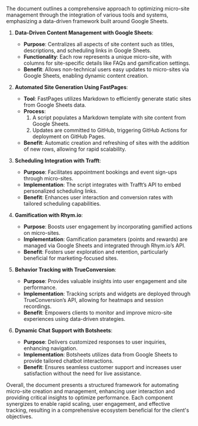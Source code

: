 The document outlines a comprehensive approach to optimizing micro-site management through the integration of various tools and systems, emphasizing a data-driven framework built around Google Sheets. 

1. **Data-Driven Content Management with Google Sheets**:  
   - **Purpose**: Centralizes all aspects of site content such as titles, descriptions, and scheduling links in Google Sheets.  
   - **Functionality**: Each row represents a unique micro-site, with columns for site-specific details like FAQs and gamification settings.  
   - **Benefit**: Allows non-technical users easy updates to micro-sites via Google Sheets, enabling dynamic content creation.

2. **Automated Site Generation Using FastPages**:  
   - **Tool**: FastPages utilizes Markdown to efficiently generate static sites from Google Sheets data.  
   - **Process**:  
     1. A script populates a Markdown template with site content from Google Sheets.  
     2. Updates are committed to GitHub, triggering GitHub Actions for deployment on GitHub Pages.  
   - **Benefit**: Automatic creation and refreshing of sites with the addition of new rows, allowing for rapid scalability.

3. **Scheduling Integration with Trafft**:  
   - **Purpose**: Facilitates appointment bookings and event sign-ups through micro-sites.  
   - **Implementation**: The script integrates with Trafft’s API to embed personalized scheduling links.  
   - **Benefit**: Enhances user interaction and conversion rates with tailored scheduling capabilities.

4. **Gamification with Rhym.io**:  
   - **Purpose**: Boosts user engagement by incorporating gamified actions on micro-sites.  
   - **Implementation**: Gamification parameters (points and rewards) are managed via Google Sheets and integrated through Rhym.io’s API.  
   - **Benefit**: Fosters user exploration and retention, particularly beneficial for marketing-focused sites.

5. **Behavior Tracking with TrueConversion**:  
   - **Purpose**: Provides valuable insights into user engagement and site performance.  
   - **Implementation**: Tracking scripts and widgets are deployed through TrueConversion’s API, allowing for heatmaps and session recordings.  
   - **Benefit**: Empowers clients to monitor and improve micro-site experiences using data-driven strategies.

6. **Dynamic Chat Support with Botsheets**:  
   - **Purpose**: Delivers customized responses to user inquiries, enhancing navigation.  
   - **Implementation**: Botsheets utilizes data from Google Sheets to provide tailored chatbot interactions.  
   - **Benefit**: Ensures seamless customer support and increases user satisfaction without the need for live assistance.

Overall, the document presents a structured framework for automating micro-site creation and management, enhancing user interaction and providing critical insights to optimize performance. Each component synergizes to enable rapid scaling, user engagement, and effective tracking, resulting in a comprehensive ecosystem beneficial for the client's objectives.